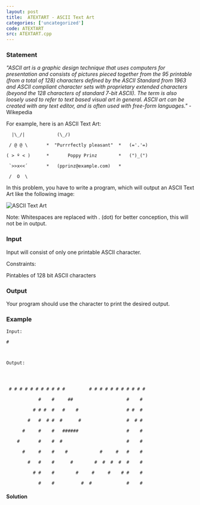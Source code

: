 ```yaml
---
layout: post
title:  ATEXTART - ASCII Text Art
categories: ['uncategorized']
code: ATEXTART
src: ATEXTART.cpp
---
```


### **Statement**

_"ASCII art is a graphic design technique that uses computers for presentation
and consists of pictures pieced together from the 95 printable (from a total
of 128) characters defined by the ASCII Standard from 1963 and ASCII compliant
character sets with proprietary extended characters (beyond the 128 characters
of standard 7-bit ASCII). The term is also loosely used to refer to text based
visual art in general. ASCII art can be created with any text editor, and is
often used with free-form languages."_ \- Wikepedia

For example, here is an ASCII Text Art:

    
    
      |\_/|            (\_/)
     / @ @ \       *  "Purrrfectly pleasant"  *   (='.'=)
    ( > º < )      *       Poppy Prinz        *   (")_(")
     `>>x<<´       *   (pprinz@example.com)   *
     /  O  \       
    

In this problem, you have to write a program, which will output an ASCII Text
Art like the following image:

![ASCII Text Art](https://s15.postimg.org/hwkfmcw23/ascii.png)

Note: Whitespaces are replaced with . (dot) for better conception, this will
not be in output.

### Input

Input will consist of only one printable ASCII character.

Constraints:

Pintables of 128 bit ASCII characters

### Output

Your program should use the character to print the desired output.

### Example

    
    
    Input:
    #
    
    Output:
    
    
    
     # # # # # # # # # # #         # # # # # # # # # # #
                #    #     ##                    #    #
              # # #  #   #    #                  # #  #
            #   #  # #  #      #                 #  # #
          #     #    #   ######                  #    #
        #       #    #  #                        #    #
          #     #    #    #            #     #   #    #
            #   #    #      #        #  #  #  #  #    #
              # #    #        #     #     #    # #    #
                #    #          #  #             #    #



#### **Solution**




